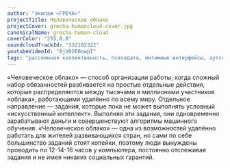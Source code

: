 ```yaml
---
author: "Экипаж «ГРЕЧА»"
projectTitle: Человеческое облако
projectCover: grecha-humancloud-cover.jpg
canonicalName: grecha-human-cloud
coverColor: "255,0,0"
soundcloudTrackId: "332102322"
youtubeVideoId: "8jV02E0owpI"
tags: "рассеянная коллективность, психодата, интимные интерфейсы, аутсорсинг, аффективный труд, добывающий капитализм, быстрое знание -ые -я, аномалии коридоров, цифровой пролетариат, extensions, фармахореография, протоколы самоорганизации, саморазрушающиеся структуры, спекулятивный синтез, язык и зубы креативности, пвт"
---
```


«Человеческое облако» — способ организации работы, когда сложный набор обязанностей разбивается на простые отдельные действия, которые распределяются между тысячами и миллионами участников «облака», работающими удалённо по всему миру. Отдельное направление — задания, которые пока не может выполнять условный «искусственный интеллект». Выполняя эти задания, они одновременно зарабатывают деньги и совершенствуют алгоритмы машинного обучения. «Человеческое облако» — одна из возможностей удалённо работать для жителей развивающихся стран, но сами по себе большинство заданий стоят копейки, поэтому люди вынуждены проводить по 12-14-16 часов у компьютера, постоянно отслеживая задания и не имея никаких социальных гарантий.

